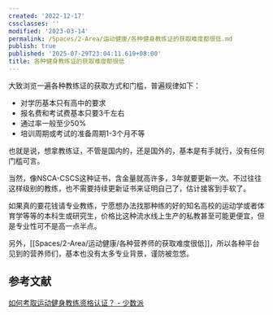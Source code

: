 ```yaml
---
created: '2022-12-17'
cssclasses: ''
modified: '2023-03-14'
permalink: /Spaces/2-Area/运动健康/各种健身教练证的获取难度都很低.md
publish: true
published: '2025-07-29T23:04:11.619+08:00'
title: 各种健身教练证的获取难度都很低
---
```

大致浏览一遍各种教练证的获取方式和门槛，普遍规律如下：

- 对学历基本只有高中的要求
- 报名费和考试费基本只要3千左右
- 通过率一般至少50%
- 培训周期或考试的准备周期1-3个月不等

也就是说，想拿教练证，不管是国内的，还是国外的，基本是有手就行，没有任何门槛可言。

当然，像NSCA-CSCS这种证书，含金量就高许多，3年就要更新一次。不过往往这样级别的教练，也不需要持续更新证书来证明自己了，估计接客到手软了。

如果真的要花钱请专业教练，宁愿想办法找那种练的好的知名高校的运动学或者体育学等等的本科生或研究生，价格比这种流水线上生产的私教甚至可能更便宜，但是专业性可不是高一点半点。

另外，[[Spaces/2-Area/运动健康/各种营养师的获取难度很低]]，所以各种平台见到的营养师们，基本也没有太多专业背景，谨防被忽悠。

## 参考文献

[如何考取运动健身教练资格认证？ - 少数派](https://sspai.com/post/72901)